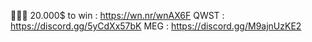 🚀🚀🚀
20.000$ to win :
https://wn.nr/wnAX6F
QWST :
https://discord.gg/5yCdXx57bK
MEG :
https://discord.gg/M9ajnUzKE2

<!---
Billie21/Billie21 is a ✨ special ✨ repository because its `README.md` (this file) appears on your GitHub profile.
You can click the Preview link to take a look at your changes.
--->
